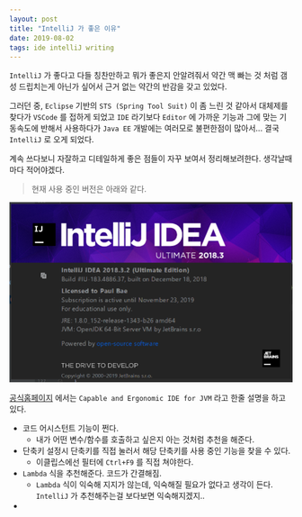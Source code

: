 ```yaml
---
layout: post
title: "IntelliJ 가 좋은 이유"
date: 2019-08-02
tags: ide intelliJ writing
---
```


`IntelliJ` 가 좋다고 다들 칭찬만하고 뭐가 좋은지 안알려줘서 약간 맥 빠는 것 처럼 갬성 드립치는게 아닌가 싶어서 근거 없는 약간의 반감을 갖고 있었다.

그러던 중, `Eclipse` 기반의 `STS (Spring Tool Suit)` 이 좀 느린 것 같아서 대체제를 찾다가 `VSCode` 를 접하게 되었고 `IDE` 라기보다 `Editor` 에  가까운 기능과 그에 맞는 기동속도에 반해서 사용하다가 `Java EE` 개발에는 여러모로 불편한점이 많아서... 결국 `IntelliJ` 로 오게 되었다.

계속 쓰다보니 자잘하고 디테일하게 좋은 점들이 자꾸 보여서 정리해보려한다. 생각날때마다 적어야겠다.

> 현재 사용 중인 버전은 아래와 같다.

![사용중인 버전](/assets/images/posts/2019-08-02-ide-why-intellij-01.png)

[공식홈페이지](https://www.jetbrains.com/idea/) 에서는 `Capable and Ergonomic IDE for JVM` 라고 한줄 설명을 하고 있다.

- 코드 어시스턴트 기능이 쩐다.
  - 내가 어떤 변수/함수를 호출하고 싶은지 아는 것처럼 추천을 해준다.
- 단축키 설정시 단축키를 직접 눌러서 해당 단축키를 사용 중인 기능을 찾을 수 있다.
  - 이클립스에선 필터에 `Ctrl+F9` 를 직접 쳐야한다.
- `Lambda` 식을 추천해준다. 코드가 간결해짐.
  - `Lambda` 식이 익숙해 지지가 않는데, 익숙해질 필요가 없다고 생각이 든다. `IntelliJ` 가 추천해주는걸 보다보면 익숙해지겠지..
-
